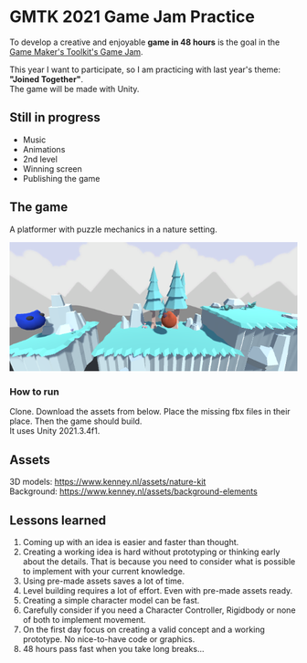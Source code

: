 # GMTK 2021 Game Jam Practice

To develop a creative and enjoyable **game in 48 hours** is the goal in the [Game Maker's Toolkit's Game Jam](https://itch.io/jam/gmtk-jam-2022).

This year I want to participate, so I am practicing with last year's theme: **"Joined Together"**.  
The game will be made with Unity.

## Still in progress

* Music
* Animations
* 2nd level
* Winning screen
* Publishing the game

## The game

A platformer with puzzle mechanics in a nature setting.

![First screenshot](./screenshot.png "First screenshot")

### How to run

Clone. Download the assets from below.
Place the missing fbx files in their place. Then the game should build.  
It uses Unity 2021.3.4f1.

## Assets

3D models: https://www.kenney.nl/assets/nature-kit  
Background: https://www.kenney.nl/assets/background-elements

## Lessons learned

1. Coming up with an idea is easier and faster than thought.
1. Creating a working idea is hard without prototyping or thinking early about the details.
That is because you need to consider what is possible to implement with your current knowledge.
1. Using pre-made assets saves a lot of time.
1. Level building requires a lot of effort. Even with pre-made assets ready.
1. Creating a simple character model can be fast.
1. Carefully consider if you need a Character Controller, Rigidbody or none of both to implement movement.
1. On the first day focus on creating a valid concept and a working prototype. No nice-to-have code or graphics.
1. 48 hours pass fast when you take long breaks...
